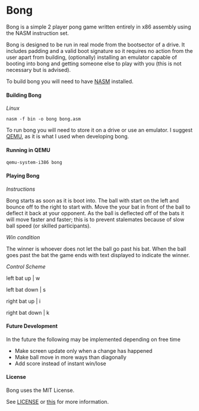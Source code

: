# Bong

Bong is a simple 2 player pong game written entirely in x86 assembly using the NASM instruction set.

Bong is designed to be run in real mode from the bootsector of a drive. It includes padding and a valid boot signature so it requires no action from the user apart from building, (optionally) installing an emulator capable of booting into bong and getting someone else to play with you (this is not necessary but is advised).

To build bong you will need to have [NASM](http://www.nasm.us/) installed.


#### Building Bong

*Linux*
~~~
nasm -f bin -o bong bong.asm
~~~

To run bong you will need to store it on a drive or use an emulator. I suggest [QEMU](http://wiki.qemu.org/Main_Page), as it is what I used when developing bong.


#### Running in QEMU

~~~
qemu-system-i386 bong
~~~


#### Playing Bong

*Instructions*

Bong starts as soon as it is boot into. The ball with start on the left and bounce off to the right to start with. Move the your bat in front of the ball to deflect it back at your opponent. As the ball is deflected off of the bats it will move faster and faster; this is to prevent stalemates because of slow ball speed (or skilled participants).


*Win condition*

The winner is whoever does not let the ball go past his bat. When the ball goes past the bat the game ends with text displayed to indicate the winner.


*Control Scheme*

left bat up		|	w

left bat down	|	s


right bat up	|	i

right bat down	|	k


#### Future Development

In the future the following may be implemented depending on free time
- Make screen update only when a change has happened
- Make ball move in more ways than diagonally
- Add score instead of instant win/lose

#### License

Bong uses the MIT License.

See [LICENSE](https://gitgud.io/MurtoTheRay/bong/blob/master/LICENSE) or [this](https://opensource.org/licenses/MIT) for more information.
